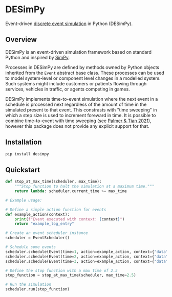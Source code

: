 # DESimPy
Event-driven [discrete event simulation](https://en.wikipedia.org/wiki/Discrete-event_simulation) in Python (DESimPy).

## Overview

DESimPy is an event-driven simulation framework based on standard Python and inspired by [SimPy](https://simpy.readthedocs.io/en/latest/).

Processes in DESimPy are defined by methods owned by Python objects inherited from the `Event` abstract base class. These processes can be used to model system-level or component level changes in a modelled system. Such systems might include customers or patients flowing through services, vehicles in traffic, or agents competing in games.

DESimPy implements time-to-event simulation where the next event in a schedule is processed next regardless of the amount of time in the simulated present to that event. This constrasts with "time sweeping" in which a step size is used to increment foreward in time. It is possible to combine time-to-event with time sweeping (see [Palmer & Tian 2021](https://www.semanticscholar.org/paper/Implementing-hybrid-simulations-that-integrate-in-Palmer-Tian/bea73e8d6c828e15290bc4f01c8dd1a4347c46d0)), however this package does not provide any explicit support for that.

## Installation

```bash
pip install desimpy
```

## Quickstart

```python
def stop_at_max_time(scheduler, max_time):
    """Stop function to halt the simulation at a maximum time."""
    return lambda: scheduler.current_time >= max_time

# Example usage:

# Define a simple action function for events
def example_action(context):
    print(f"Event executed with context: {context}")
    return "example_log_entry"

# Create an event scheduler instance
scheduler = EventScheduler()

# Schedule some events
scheduler.schedule(Event(time=1, action=example_action, context={"data": 1}))
scheduler.schedule(Event(time=2, action=example_action, context={"data": 2}))
scheduler.schedule(Event(time=3, action=example_action, context={"data": 3}))

# Define the stop function with a max time of 2.5
stop_function = stop_at_max_time(scheduler, max_time=2.5)

# Run the simulation
scheduler.run(stop_function)

```
